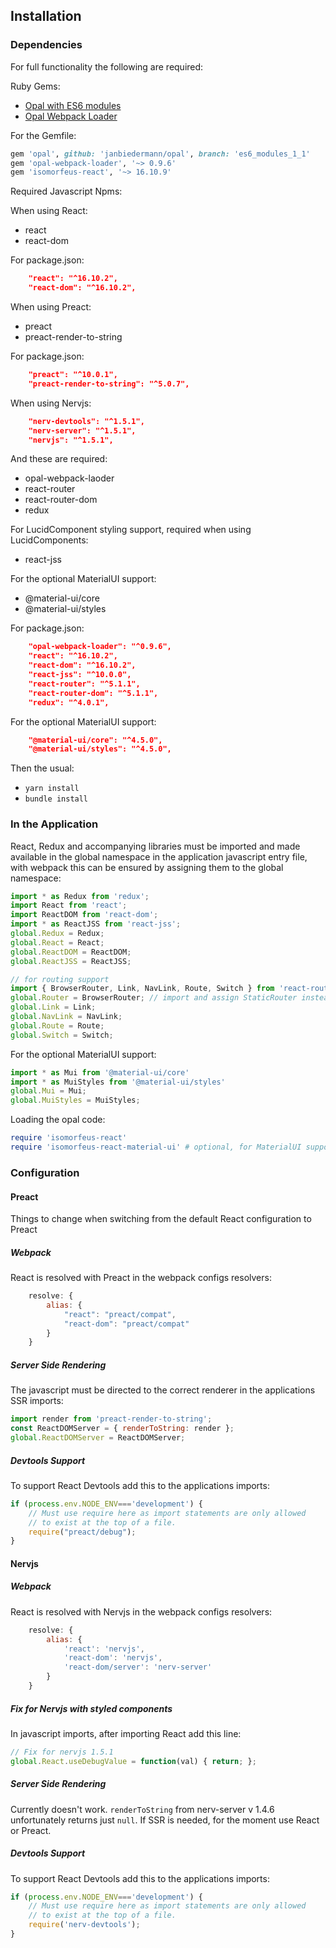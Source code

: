 ## Installation
### Dependencies

For full functionality the following are required:

Ruby Gems:
- [Opal with ES6 modules](https://github.com/opal/opal/pull/1976)
- [Opal Webpack Loader](https://github.com/isomorfeus/opal-webpack-loader)

For the Gemfile:
```ruby
gem 'opal', github: 'janbiedermann/opal', branch: 'es6_modules_1_1'
gem 'opal-webpack-loader', '~> 0.9.6'
gem 'isomorfeus-react', '~> 16.10.9'
```
Required Javascript Npms:

When using React:
- react
- react-dom

For package.json:
```json
    "react": "^16.10.2",
    "react-dom": "^16.10.2",
```

When using Preact:
- preact
- preact-render-to-string

For package.json:
```json
    "preact": "^10.0.1",
    "preact-render-to-string": "^5.0.7",
```

When using Nervjs:
```json
    "nerv-devtools": "^1.5.1",
    "nerv-server": "^1.5.1",
    "nervjs": "^1.5.1",
```

And these are required:
- opal-webpack-laoder
- react-router
- react-router-dom
- redux

For LucidComponent styling support, required when using LucidComponents:
- react-jss

For the optional MaterialUI support:
- @material-ui/core
- @material-ui/styles

For package.json:
```json
    "opal-webpack-loader": "^0.9.6",
    "react": "^16.10.2",
    "react-dom": "^16.10.2",
    "react-jss": "^10.0.0",
    "react-router": "^5.1.1",
    "react-router-dom": "^5.1.1",
    "redux": "^4.0.1",
```

For the optional MaterialUI support:
```json
    "@material-ui/core": "^4.5.0",
    "@material-ui/styles": "^4.5.0",
```

Then the usual:
- `yarn install`
- `bundle install`

### In the Application
React, Redux and accompanying libraries must be imported and made available in the global namespace in the application javascript entry file,
with webpack this can be ensured by assigning them to the global namespace:
```javascript
import * as Redux from 'redux';
import React from 'react';
import ReactDOM from 'react-dom';
import * as ReactJSS from 'react-jss';
global.Redux = Redux;
global.React = React;
global.ReactDOM = ReactDOM;
global.ReactJSS = ReactJSS;

// for routing support
import { BrowserRouter, Link, NavLink, Route, Switch } from 'react-router-dom';
global.Router = BrowserRouter; // import and assign StaticRouter instead for Server Side Rendering
global.Link = Link;
global.NavLink = NavLink;
global.Route = Route;
global.Switch = Switch;
```

For the optional MaterialUI support:
```javascript
import * as Mui from '@material-ui/core'
import * as MuiStyles from '@material-ui/styles'
global.Mui = Mui;
global.MuiStyles = MuiStyles;
```

Loading the opal code:
```ruby
require 'isomorfeus-react'
require 'isomorfeus-react-material-ui' # optional, for MaterialUI support
```

### Configuration

#### Preact
Things to change when switching from the default React configuration to Preact

##### Webpack
React is resolved with Preact in the webpack configs resolvers:
```javascript
    resolve: {
        alias: {
            "react": "preact/compat",
            "react-dom": "preact/compat"
        }
    }
```

##### Server Side Rendering
The javascript must be directed to the correct renderer in the applications SSR imports:
```javascript
import render from 'preact-render-to-string';
const ReactDOMServer = { renderToString: render };
global.ReactDOMServer = ReactDOMServer;
```

##### Devtools Support
To support React Devtools add this to the applications imports:
```javascript
if (process.env.NODE_ENV==='development') {
    // Must use require here as import statements are only allowed
    // to exist at the top of a file.
    require("preact/debug");
}
```

#### Nervjs

##### Webpack
React is resolved with Nervjs in the webpack configs resolvers:
```javascript
    resolve: {
        alias: {
            'react': 'nervjs',
            'react-dom': 'nervjs',
            'react-dom/server': 'nerv-server'
        }
    }
```

##### Fix for Nervjs with styled components
In javascript imports, after importing React add this line:
```javascript
// Fix for nervjs 1.5.1
global.React.useDebugValue = function(val) { return; };
```

##### Server Side Rendering
Currently doesn't work. `renderToString` from nerv-server v 1.4.6 unfortunately returns just `null`.
If SSR is needed, for the moment use React or Preact.

##### Devtools Support
To support React Devtools add this to the applications imports:
```javascript
if (process.env.NODE_ENV==='development') {
    // Must use require here as import statements are only allowed
    // to exist at the top of a file.
    require('nerv-devtools');
}
```
